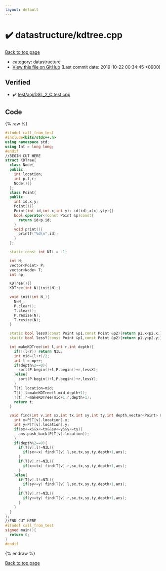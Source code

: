 ```yaml
---
layout: default
---
```


<!-- mathjax config similar to math.stackexchange -->
<script type="text/javascript" async
  src="https://cdnjs.cloudflare.com/ajax/libs/mathjax/2.7.5/MathJax.js?config=TeX-MML-AM_CHTML">
</script>
<script type="text/x-mathjax-config">
  MathJax.Hub.Config({
    TeX: { equationNumbers: { autoNumber: "AMS" }},
    tex2jax: {
      inlineMath: [ ['$','$'] ],
      processEscapes: true
    },
    "HTML-CSS": { matchFontHeight: false },
    displayAlign: "left",
    displayIndent: "2em"
  });
</script>

<script type="text/javascript" src="https://cdnjs.cloudflare.com/ajax/libs/jquery/3.4.1/jquery.min.js"></script>
<script src="https://cdn.jsdelivr.net/npm/jquery-balloon-js@1.1.2/jquery.balloon.min.js" integrity="sha256-ZEYs9VrgAeNuPvs15E39OsyOJaIkXEEt10fzxJ20+2I=" crossorigin="anonymous"></script>
<script type="text/javascript" src="../../assets/js/copy-button.js"></script>
<link rel="stylesheet" href="../../assets/css/copy-button.css" />


# :heavy_check_mark: datastructure/kdtree.cpp
<a href="../../index.html">Back to top page</a>

* category: datastructure
* <a href="{{ site.github.repository_url }}/blob/master/datastructure/kdtree.cpp">View this file on GitHub</a> (Last commit date: 2019-10-22 00:34:45 +0900)




## Verified
* :heavy_check_mark: <a href="../../verify/test/aoj/DSL_2_C.test.cpp.html">test/aoj/DSL_2_C.test.cpp</a>


## Code
{% raw %}
```cpp
#ifndef call_from_test
#include<bits/stdc++.h>
using namespace std;
using Int = long long;
#endif
//BEGIN CUT HERE
struct KDTree{
  class Node{
  public:
    int location;
    int p,l,r;
    Node(){}
  };
  class Point{
  public:
    int id,x,y;
    Point(){}
    Point(int id,int x,int y): id(id),x(x),y(y){}
    bool operator<(const Point &p)const{
      return id<p.id;
    }
    void print(){
      printf("%d\n",id);
    }
  };

  static const int NIL = -1;

  int N;
  vector<Point> P;
  vector<Node> T;
  int np;

  KDTree(){}
  KDTree(int N){init(N);}

  void init(int N_){
    N=N_;
    P.clear();
    T.clear();
    P.resize(N);
    T.resize(N);
  }

  static bool lessX(const Point &p1,const Point &p2){return p1.x<p2.x;}
  static bool lessY(const Point &p1,const Point &p2){return p1.y<p2.y;}

  int makeKDTree(int l,int r,int depth){
    if(!(l<r)) return NIL;
    int mid=(l+r)/2;
    int t = np++;
    if(depth%2==0){
      sort(P.begin()+l,P.begin()+r,lessX);
    }else{
      sort(P.begin()+l,P.begin()+r,lessY);
    }
    T[t].location=mid;
    T[t].l=makeKDTree(l,mid,depth+1);
    T[t].r=makeKDTree(mid+1,r,depth+1);
    return t;
  }

  void find(int v,int sx,int tx,int sy,int ty,int depth,vector<Point> &ans){
    int x=P[T[v].location].x;
    int y=P[T[v].location].y;
    if(sx<=x&&x<=tx&&sy<=y&&y<=ty){
      ans.push_back(P[T[v].location]);
    }
    if(depth%2==0){
      if(T[v].l!=NIL){
        if(sx<=x) find(T[v].l,sx,tx,sy,ty,depth+1,ans);
      }
      if(T[v].r!=NIL){
        if(x<=tx) find(T[v].r,sx,tx,sy,ty,depth+1,ans);
      }
    }else{
      if(T[v].l!=NIL){
        if(sy<=y) find(T[v].l,sx,tx,sy,ty,depth+1,ans);
      }
      if(T[v].r!=NIL){
        if(y<=ty) find(T[v].r,sx,tx,sy,ty,depth+1,ans);
      }
    }
  }
};
//END CUT HERE
#ifndef call_from_test
signed main(){
  return 0;
}
#endif

```
{% endraw %}

<a href="../../index.html">Back to top page</a>

